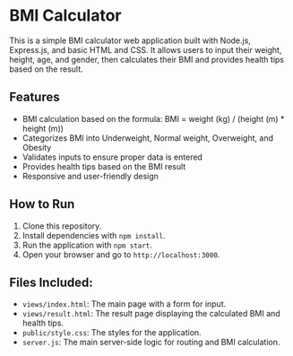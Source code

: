 # BMI Calculator

This is a simple BMI calculator web application built with Node.js, Express.js, and basic HTML and CSS. It allows users to input their weight, height, age, and gender, then calculates their BMI and provides health tips based on the result.

## Features
- BMI calculation based on the formula: BMI = weight (kg) / (height (m) * height (m))
- Categorizes BMI into Underweight, Normal weight, Overweight, and Obesity
- Validates inputs to ensure proper data is entered
- Provides health tips based on the BMI result
- Responsive and user-friendly design

## How to Run
1. Clone this repository.
2. Install dependencies with `npm install`.
3. Run the application with `npm start`.
4. Open your browser and go to `http://localhost:3000`.

## Files Included:
- `views/index.html`: The main page with a form for input.
- `views/result.html`: The result page displaying the calculated BMI and health tips.
- `public/style.css`: The styles for the application.
- `server.js`: The main server-side logic for routing and BMI calculation.
